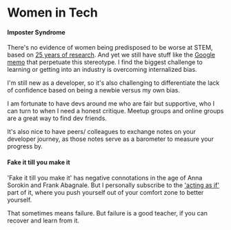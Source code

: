 # Women in Tech

#### Imposter Syndrome

There's no evidence of women being predisposed to be worse at STEM, based on [25 years of research](https://www.vox.com/2017/8/11/16127992/google-engineer-memo-research-science-women-biology-tech-james-damore). And yet we still have stuff like the [Google memo](https://gizmodo.com/exclusive-heres-the-full-10-page-anti-diversity-screed-1797564320) that perpetuate this stereotype. I find the biggest challenge to learning or getting into an industry is overcoming internalized bias. 

I'm still new as a developer, so it's also challenging to differentiate the lack of confidence based on being a newbie versus my own bias.

I am fortunate to have devs around me who are fair but supportive, who I can turn to when I need a honest critique. Meetup groups and online groups are a great way to find dev friends. 

It's also nice to have peers/ colleagues to exchange notes on your developer journey, as those notes serve as a barometer to measure your progress by.

#### Fake it till you make it

'Fake it till you make it' has negative connotations in the age of Anna Sorokin and Frank Abagnale. But I personally subscribe to the ['acting as if'](https://www.psychologytoday.com/us/blog/what-mentally-strong-people-dont-do/201606/when-fake-it-till-you-make-it-and-when-you-shouldnt) part of it, where you push yourself out of your comfort zone to better yourself.

That sometimes means failure. But failure is a good teacher, if you can recover and learn from it.



